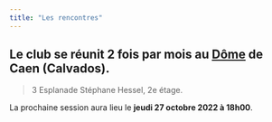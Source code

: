 ```yaml
---
title: "Les rencontres"
---
```


## Le club se réunit 2 fois par mois au [Dôme](http://www.ledome.info/) de Caen (Calvados).

> 3 Esplanade Stéphane Hessel, 2e étage.

La prochaine session aura lieu le **jeudi 27 octobre 2022 à 18h00**.
